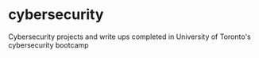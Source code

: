 # cybersecurity
Cybersecurity projects and write ups completed in University of Toronto's cybersecurity bootcamp
